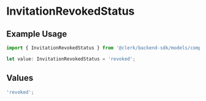 # InvitationRevokedStatus

## Example Usage

```typescript
import { InvitationRevokedStatus } from '@clerk/backend-sdk/models/components';

let value: InvitationRevokedStatus = 'revoked';
```

## Values

```typescript
'revoked';
```
